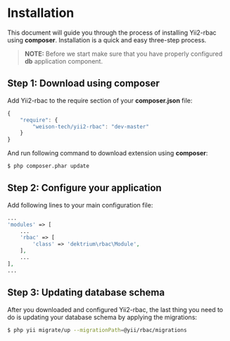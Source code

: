 Installation
============

This document will guide you through the process of installing Yii2-rbac using **composer**. Installation is a quick and
easy three-step process.

> **NOTE:** Before we start make sure that you have properly configured **db** application component.


Step 1: Download using composer
-------------------------------

Add Yii2-rbac to the require section of your **composer.json** file:

```js
{
    "require": {
        "weison-tech/yii2-rbac": "dev-master"
    }
}
```

And run following command to download extension using **composer**:

```bash
$ php composer.phar update
```

Step 2: Configure your application
----------------------------------

Add following lines to your main configuration file:

```php
...
'modules' => [
    ...
    'rbac' => [
        'class' => 'dektrium\rbac\Module',
    ],
    ...
],
...
```

Step 3: Updating database schema
--------------------------------

After you downloaded and configured Yii2-rbac, the last thing you need to do is updating your database schema by applying
the migrations:

```bash
$ php yii migrate/up --migrationPath=@yii/rbac/migrations
```
